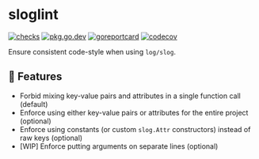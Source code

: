 # sloglint

[![checks](https://github.com/go-simpler/sloglint/actions/workflows/checks.yml/badge.svg)](https://github.com/go-simpler/sloglint/actions/workflows/checks.yml)
[![pkg.go.dev](https://pkg.go.dev/badge/go-simpler.org/sloglint.svg)](https://pkg.go.dev/go-simpler.org/sloglint)
[![goreportcard](https://goreportcard.com/badge/go-simpler.org/sloglint)](https://goreportcard.com/report/go-simpler.org/sloglint)
[![codecov](https://codecov.io/gh/go-simpler/sloglint/branch/main/graph/badge.svg)](https://codecov.io/gh/go-simpler/sloglint)

Ensure consistent code-style when using `log/slog`.

## 🚀 Features

* Forbid mixing key-value pairs and attributes in a single function call (default)
* Enforce using either key-value pairs or attributes for the entire project (optional)
* Enforce using constants (or custom `slog.Attr` constructors) instead of raw keys (optional)
* [WIP] Enforce putting arguments on separate lines (optional)
